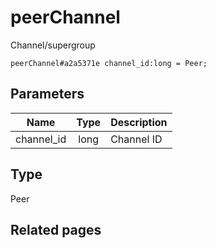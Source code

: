 # peerChannel
Channel/supergroup

```
peerChannel#a2a5371e channel_id:long = Peer;
```

## Parameters
| Name | Type | Description |
| ---- | :----: | ----------- |
| channel_id | long | Channel ID |


## Type
Peer

## Related pages
